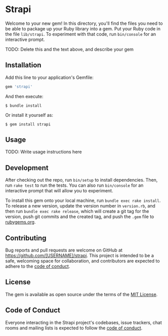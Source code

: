 # Strapi

Welcome to your new gem! In this directory, you'll find the files you need to be able to package up your Ruby library into a gem. Put your Ruby code in the file `lib/strapi`. To experiment with that code, run `bin/console` for an interactive prompt.

TODO: Delete this and the text above, and describe your gem

## Installation

Add this line to your application's Gemfile:

```ruby
gem 'strapi'
```

And then execute:

    $ bundle install

Or install it yourself as:

    $ gem install strapi

## Usage

TODO: Write usage instructions here

## Development

After checking out the repo, run `bin/setup` to install dependencies. Then, run `rake test` to run the tests. You can also run `bin/console` for an interactive prompt that will allow you to experiment.

To install this gem onto your local machine, run `bundle exec rake install`. To release a new version, update the version number in `version.rb`, and then run `bundle exec rake release`, which will create a git tag for the version, push git commits and the created tag, and push the `.gem` file to [rubygems.org](https://rubygems.org).

## Contributing

Bug reports and pull requests are welcome on GitHub at https://github.com/[USERNAME]/strapi. This project is intended to be a safe, welcoming space for collaboration, and contributors are expected to adhere to the [code of conduct](https://github.com/[USERNAME]/strapi/blob/master/CODE_OF_CONDUCT.md).

## License

The gem is available as open source under the terms of the [MIT License](https://opensource.org/licenses/MIT).

## Code of Conduct

Everyone interacting in the Strapi project's codebases, issue trackers, chat rooms and mailing lists is expected to follow the [code of conduct](https://github.com/[USERNAME]/strapi/blob/master/CODE_OF_CONDUCT.md).
